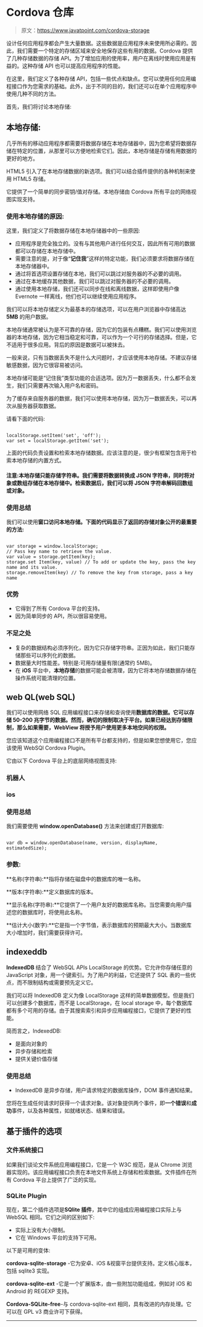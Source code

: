 # Cordova 仓库

> 原文：<https://www.javatpoint.com/cordova-storage>

设计任何应用程序都会产生大量数据。这些数据是应用程序未来使用所必需的。因此，我们需要一个特定的存储区域来安全地保存这些有用的数据。Cordova 提供了几种存储数据的存储 API。为了增加应用的使用率，用户在离线时使用应用是有益的。这种存储 API 也可以提高应用程序的性能。

在这里，我们定义了各种存储 API，包括一些优点和缺点。您可以使用任何应用编程接口作为您需求的基础。此外，出于不同的目的，我们还可以在单个应用程序中使用几种不同的方法。

首先，我们将讨论本地存储:

## 本地存储:

几乎所有的移动应用程序都需要将数据存储在本地存储器中，因为您希望将数据存储在特定的位置，从那里可以方便地检索它们。因此，本地存储是存储有用数据的更好的地方。

HTML5 引入了在本地存储数据的新选项。我们可以结合插件提供的各种机制来使用 HTML5 存储。

它提供了一个简单的同步密钥/值对存储。本地存储由 Cordova 所有平台的网络视图实现支持。

### 使用本地存储的原因:

这里，我们定义了将数据存储在本地存储器中的一些原因:

*   应用程序是完全独立的。没有与其他用户进行任何交互，因此所有可用的数据都可以存储在本地存储中。
*   需要注意的是，对于像“**记住我**”这样的特定功能，我们必须要求将数据存储在本地存储器中。
*   通过将首选项设置存储在本地，我们可以跳过对服务器的不必要的调用。
*   通过在本地缓存其他数据，我们可以跳过对服务器的不必要的调用。
*   通过使用本地存储，我们还可以同步在线和离线数据，这样即使用户像 Evernote 一样离线，他们也可以继续使用应用程序。

我们可以将本地存储定义为最基本的存储选项，可以在用户浏览器中存储高达 **5MB** 的用户数据。

本地存储通常被认为是不可靠的存储，因为它的包装有点糟糕。我们可以使用浏览器的本地存储，因为它相当稳定和可靠，可以作为一个可行的存储选择。但是，它不适用于很多应用。背后的原因是数据可以被抹去。

一般来说，只有当数据丢失不是什么大问题时，才应该使用本地存储。不建议存储敏感数据，因为它很容易被访问。

本地存储可能是“记住我”类型功能的合适选项。因为万一数据丢失，什么都不会发生，我们只需要再次输入用户名和密码。

为了缓存来自服务器的数据，我们可以使用本地存储，因为万一数据丢失，可以再次从服务器获取数据。

请看下面的代码:

```

localStorage.setItem('set', 'off');
var set = localStorage.getItem('set');

```

上面的代码负责设置和检索本地存储数据。应该注意的是，很少有框架包含用于检索本地存储的内置方式。

#### 注意:本地存储只能存储字符串。我们需要将数据转换成 JSON 字符串，同时将对象或数组存储在本地存储中。检索数据后，我们可以将 JSON 字符串解码回数组或对象。

### 使用总结

我们可以使用**窗口访问本地存储。下面的代码显示了返回的存储对象公开的最重要的方法:**

```

var storage = window.localStorage;
// Pass key name to retrieve the value.
var value = storage.getItem(key);   
storage.set	Item(key, value) // To add or update the key, pass the key name and its value.
storage.removeItem(key) // To remove the key from storage, pass a key name 

```

### 优势

*   它得到了所有 Cordova 平台的支持。
*   因为简单同步的 API，所以很容易使用。

### 不足之处

*   复杂的数据结构必须序列化，因为它只存储字符串。正因为如此，我们只能存储那些可以序列化的数据。
*   数据量大时性能差。特别是:可用存储量有限(通常约 5MB)。
*   在 **iOS** 平台中，**本地存储**的数据可能会被清理，因为它将本地存储数据存储在操作系统可能清理的位置。

## web QL(web SQL)

我们可以使用网络 SQL 应用编程接口来存储和查询使用**数据库的数据。它可以存储 50-200 兆字节的数据。然而，确切的限制取决于平台。如果已经达到存储限制，那么如果需要，WebView 将授予用户使用更多本地空间的权限。**

您应该知道这个应用编程接口不是所有平台都支持的，但是如果您想使用它，您应该使用 WebSQl Cordova Plugin。

它由以下 Cordova 平台上的底层网络视图支持:

### 机器人

### ios

### 使用总结

我们需要使用 **window.openDatabase()** 方法来创建或打开数据库:

```

var db = window.openDatabase(name, version, displayName, estimatedSize);

```

### 参数:

**名称(字符串):**指将存储在磁盘中的数据库的唯一名称。

**版本(字符串):**定义数据库的版本。

**显示名称(字符串):**它提供了一个用户友好的数据库名称。当您需要向用户描述您的数据库时，将使用此名称。

**估计大小(数字):**它是指一个字节值，表示数据库的预期最大大小。当数据库大小增加时，我们需要获得许可。

## indexeddb

**IndexedDB** 结合了 WebSQL APIs LocalStorage 的优势。它允许你存储任意的 JavaScript 对象，用一个键索引。为了用户的利益，它还提供了 SQL 表的一些优点，而不限制结构或需要预先定义它。

我们可以将 IndexedDB 定义为像 LocalStorage 这样的简单数据模型。但是我们可以创建多个数据库，而不是 LocalStorage，在 local storage 中，每个数据库都有多个可用的存储。由于其搜索索引和异步应用编程接口，它提供了更好的性能。

简而言之，IndexedDB:

*   是面向对象的
*   异步存储和检索
*   提供关键价值存储

### 使用总结

*   IndexedDB 是异步存储，用户请求特定的数据库操作，DOM 事件通知结果。

您将在生成任何请求时获得一个请求对象。该对象提供两个事件，即**一个错误**和**成功**事件，以及各种属性，如就绪状态、结果和错误。

## 基于插件的选项

### 文件系统接口

如果我们谈论文件系统应用编程接口，它是一个 W3C 规范，是从 Chrome 浏览器实现的。该应用编程接口负责在本地文件系统上存储和检索数据。文件插件在所有 Cordova 平台上提供了广泛的实现。

### SQLite Plugin

现在，第二个插件选项是**SQlite 插件**，其中它的组成应用编程接口实际上与 WebSQL 相同。它们之间的区别如下:

*   实际上没有大小限制。
*   它在 Windows 平台的支持下可用。

以下是可用的变体:

**cordova-sqlite-storage** -它为安卓、iOS &视窗平台提供支持。定义核心版本，包括 sqlite3 实现。

**cordova-sqlite-ext** -它是一个扩展版本，由一些附加功能组成，例如对 iOS 和 Android 的 REGEXP 支持。

**Cordova-SQLite-free**-与 cordova-sqlite-ext 相同，具有改进的内存处理。它可以在 GPL v3 商业许可下获得。

* * *